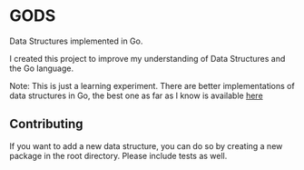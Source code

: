 # GODS

Data Structures implemented in Go. 

I created this project to improve my understanding of Data Structures and the Go language. 

Note: This is just a learning experiment. There are better implementations of data structures in Go, the best one as far as I know is available [here](https://github.com/emirpasic/gods)

## Contributing

If you want to add a new data structure, you can do so by creating a new package in the root directory. Please include tests as well.